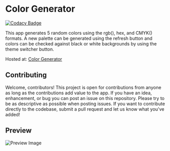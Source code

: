 # Color Generator

[![Codacy Badge](https://api.codacy.com/project/badge/Grade/45a9a9c8ab0e485c86d0e818bf6790d3)](https://www.codacy.com/manual/r0b0_s1av3/color-generator?utm_source=github.com&amp;utm_medium=referral&amp;utm_content=r0b0-s1av3/color-generator&amp;utm_campaign=Badge_Grade)

This app generates 5 random colors using the rgb(), hex, and CMYK() formats. A new palette can be generated using the refresh button and colors can be checked against black or white backgrounds by using the theme switcher button.

Hosted at: [Color Generator](https://r0b0-s1av3.github.io/color-generator/)

## Contributing
Welcome, contributors! This project is open for contributions from anyone as long as the contributions add value to the app. If you have an idea, enhancement, or bug you can post an issue on this repository. Please try to be as descriptive as possible when posting issues. If you want to contribute directly to the codebase, submit a pull request and let us know what you've added!

## Preview
![Preview Image](https://github.com/r0b0-s1av3/color-generator/blob/master/preview.png)
